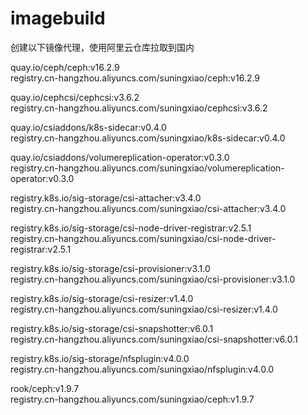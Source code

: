 # imagebuild
创建以下镜像代理，使用阿里云仓库拉取到国内

 quay.io/ceph/ceph:v16.2.9  
registry.cn-hangzhou.aliyuncs.com/suningxiao/ceph:v16.2.9

 quay.io/cephcsi/cephcsi:v3.6.2  
registry.cn-hangzhou.aliyuncs.com/suningxiao/cephcsi:v3.6.2

quay.io/csiaddons/k8s-sidecar:v0.4.0  
registry.cn-hangzhou.aliyuncs.com/suningxiao/k8s-sidecar:v0.4.0

quay.io/csiaddons/volumereplication-operator:v0.3.0  
registry.cn-hangzhou.aliyuncs.com/suningxiao/volumereplication-operator:v0.3.0

registry.k8s.io/sig-storage/csi-attacher:v3.4.0  
registry.cn-hangzhou.aliyuncs.com/suningxiao/csi-attacher:v3.4.0

registry.k8s.io/sig-storage/csi-node-driver-registrar:v2.5.1  
registry.cn-hangzhou.aliyuncs.com/suningxiao/csi-node-driver-registrar:v2.5.1

registry.k8s.io/sig-storage/csi-provisioner:v3.1.0  
registry.cn-hangzhou.aliyuncs.com/suningxiao/csi-provisioner:v3.1.0

registry.k8s.io/sig-storage/csi-resizer:v1.4.0  
registry.cn-hangzhou.aliyuncs.com/suningxiao/csi-resizer:v1.4.0

registry.k8s.io/sig-storage/csi-snapshotter:v6.0.1  
registry.cn-hangzhou.aliyuncs.com/suningxiao/csi-snapshotter:v6.0.1

registry.k8s.io/sig-storage/nfsplugin:v4.0.0  
registry.cn-hangzhou.aliyuncs.com/suningxiao/nfsplugin:v4.0.0

rook/ceph:v1.9.7  
registry.cn-hangzhou.aliyuncs.com/suningxiao/ceph:v1.9.7
